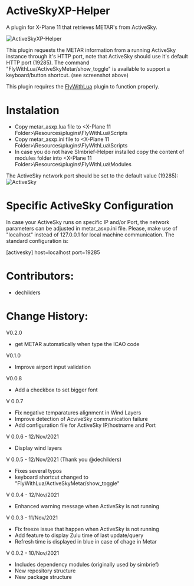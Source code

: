 # ActiveSkyXP-Helper

A plugin for X-Plane 11 that retrieves METAR's from ActiveSky.

![ActiveSkyXP-Helper](https://user-images.githubusercontent.com/49170559/141706953-9055ef82-54b0-49d7-9bb0-f6c58263ab31.PNG)

This plugin requests the METAR information from a running ActiveSky instance through it's HTTP port, note that ActiveSky should use it's default HTTP port (19285). The command "FlyWithLua/ActiveSkyMetar/show_toggle" is available to support a keyboard/button shortcut. (see screenshot above)

This plugin requires the [FlyWithLua](https://forums.x-plane.org/index.php?/files/file/38445-flywithlua-ng-next-generation-edition-for-x-plane-11-win-lin-mac/) plugin to function properly.

# Instalation

- Copy metar_asxp.lua file to <X-Plane 11 Folder>\Resources\plugins\FlyWithLua\Scripts
- Copy metar_asxp.ini file to <X-Plane 11 Folder>\Resources\plugins\FlyWithLua\Scripts
- In case you do not have SImbrief-Helper installed copy the content of modules folder into <X-Plane 11 Folder>\Resources\plugins\FlyWithLua\Modules

The ActiveSky network port should be set to the default value (19285):
![ActiveSky](https://user-images.githubusercontent.com/49170559/141481241-06ff8726-20b8-4efd-be93-c7e660759b9a.PNG)

# Specific ActiveSky Configuration

In case your ActiveSky runs on specific IP and/or Port, the network parameters can be adjusted in metar_asxp.ini file.
Please, make use of "localhost" instead of 127.0.0.1 for local machine communication. The standard configuration is:

[activesky]
host=localhost
port=19285

# Contributors:
- dechilders

# Change History:

V0.2.0

- get METAR automatically when type the ICAO code

V0.1.0

- Improve airport input validation

V0.0.8

- Add a checkbox to set bigger font

V 0.0.7

- Fix negative temparatures alignment in Wind Layers
- Improve detection of AcviveSky communication failure
- Add configuration file for ActiveSky IP/hostname and Port

V 0.0.6 - 12/Nov/2021

- Display wind layers

V 0.0.5 - 12/Nov/2021 (Thank you @dechilders)

- Fixes several typos
- keyboard shortcut changed to "FlyWithLua/ActiveSkyMetar/show_toggle"

V 0.0.4 - 12/Nov/2021

- Enhanced warning message when ActiveSky is not running

V 0.0.3 - 11/Nov/2021

- Fix freeze issue that happen when ActiveSky is not running
- Add feature to display Zulu time of last update/query
- Refresh time is displayed in blue in case of chage in Metar

V 0.0.2 - 10/Nov/2021

- Includes dependency modules (originally used by simbrief)
- New repository structure
- New package structure
